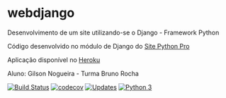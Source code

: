 # webdjango
Desenvolvimento de um site utilizando-se o Django - Framework Python 

Código desenvolvido no módulo de Django do [Site Python Pro](www.python.pro.br)

Aplicação disponível no [Heroku](htps:\\engdjango\herokuapp.com)

Aluno: Gilson Nogueira - Turma Bruno Rocha

[![Build Status](https://travis-ci.org/engnogueira/webdjango.svg?branch=master)](https://travis-ci.org/engnogueira/webdjango)
[![codecov](https://codecov.io/gh/engnogueira/webdjango/branch/master/graph/badge.svg)](https://codecov.io/gh/engnogueira/webdjango)
[![Updates](https://pyup.io/repos/github/engnogueira/webdjango/shield.svg)](https://pyup.io/repos/github/engnogueira/webdjango/)
[![Python 3](https://pyup.io/repos/github/engnogueira/webdjango/python-3-shield.svg)](https://pyup.io/repos/github/engnogueira/webdjango/)
